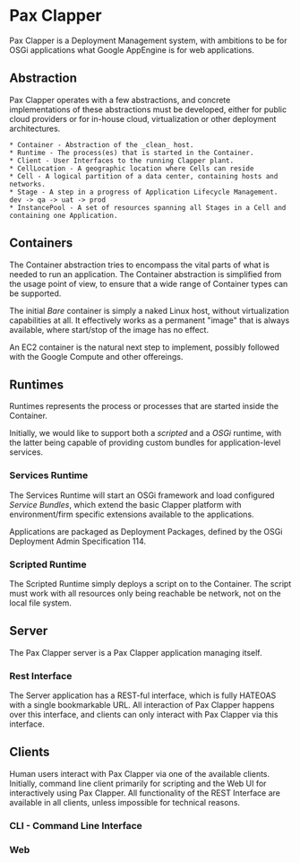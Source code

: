 # Pax Clapper


Pax Clapper is a Deployment Management system, with ambitions to be for OSGi applications what Google AppEngine
is for web applications.

## Abstraction
Pax Clapper operates with a few abstractions, and concrete implementations of these abstractions must be developed,
either for public cloud providers or for in-house cloud, virtualization or other deployment architectures.

    * Container - Abstraction of the _clean_ host.
    * Runtime - The process(es) that is started in the Container.
    * Client - User Interfaces to the running Clapper plant.
    * CellLocation - A geographic location where Cells can reside
    * Cell - A logical partition of a data center, containing hosts and networks.
    * Stage - A step in a progress of Application Lifecycle Management. dev -> qa -> uat -> prod
    * InstancePool - A set of resources spanning all Stages in a Cell and containing one Application.

## Containers
The Container abstraction tries to encompass the vital parts of what is needed to run an application. The Container
abstraction is simplified from the usage point of view, to ensure that a wide range of Container types can be supported.

The initial *Bare* container is simply a naked Linux host, without virtualization capabilities at all. It effectively
works as a permanent "image" that is always available, where start/stop of the image has no effect.

An EC2 container is the natural next step to implement, possibly followed with the Google Compute and other offereings.

## Runtimes
Runtimes represents the process or processes that are started inside the Container.

Initially, we would like to support both a _scripted_ and a _OSGi_ runtime, with the latter being capable of providing
custom bundles for application-level services.

### Services Runtime
The Services Runtime will start an OSGi framework and load configured _Service Bundles_, which extend the basic
Clapper platform with environment/firm specific extensions available to the applications.

Applications are packaged as Deployment Packages, defined by the OSGi Deployment Admin Specification 114.

### Scripted Runtime
The Scripted Runtime simply deploys a script on to the Container. The script must work with all resources only being
reachable be network, not on the local file system.

## Server
The Pax Clapper server is a Pax Clapper application managing itself.

### Rest Interface
The Server application has a REST-ful interface, which is fully HATEOAS with a single bookmarkable URL. All interaction
of Pax Clapper happens over this interface, and clients can only interact with Pax Clapper via this interface.

## Clients
Human users interact with Pax Clapper via one of the available clients. Initially, command line client primarily for
scripting and the Web UI for interactively using Pax Clapper. All functionality of the REST Interface are available
in all clients, unless impossible for technical reasons.

### CLI - Command Line Interface

### Web

